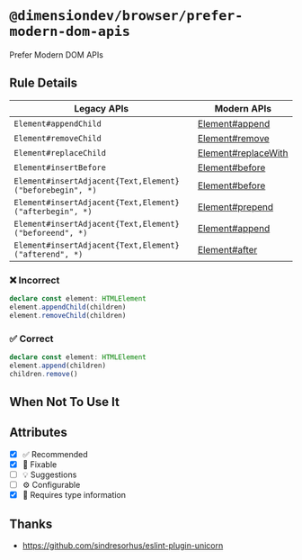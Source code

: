 <!-- begin title -->

# `@dimensiondev/browser/prefer-modern-dom-apis`

Prefer Modern DOM APIs

<!-- end title -->

## Rule Details

| Legacy APIs                                              | Modern APIs                    |
| -------------------------------------------------------- | ------------------------------ |
| `Element#appendChild`                                    | [Element#append][append]       |
| `Element#removeChild`                                    | [Element#remove][remove]       |
| `Element#replaceChild`                                   | [Element#replaceWith][replace] |
| `Element#insertBefore`                                   | [Element#before][before]       |
| `Element#insertAdjacent{Text,Element}("beforebegin", *)` | [Element#before][before]       |
| `Element#insertAdjacent{Text,Element}("afterbegin", *)`  | [Element#prepend][prepend]     |
| `Element#insertAdjacent{Text,Element}("beforeend", *)`   | [Element#append][append]       |
| `Element#insertAdjacent{Text,Element}("afterend", *)`    | [Element#after][after]         |

[text-content]: https://developer.mozilla.org/docs/Web/API/Node/textContent
[append]: https://developer.mozilla.org/docs/Web/API/Element/append
[remove]: https://developer.mozilla.org/docs/Web/API/Element/remove
[replace]: https://developer.mozilla.org/docs/Web/API/Element/replaceWith
[before]: https://developer.mozilla.org/docs/Web/API/Element/before
[prepend]: https://developer.mozilla.org/docs/Web/API/Element/prepend
[after]: https://developer.mozilla.org/docs/Web/API/Element/after
[query-selector]: https://developer.mozilla.org/en-US/docs/Web/API/Element/querySelector
[query-selector-all]: https://developer.mozilla.org/en-US/docs/Web/API/Element/querySelectorAll
[dataset]: https://developer.mozilla.org/docs/Web/API/HTMLElement/dataset

### :x: Incorrect

```ts
declare const element: HTMLElement
element.appendChild(children)
element.removeChild(children)
```

### :white_check_mark: Correct

```ts
declare const element: HTMLElement
element.append(children)
children.remove()
```

## When Not To Use It

## Attributes

<!-- begin attributes -->

- [x] :white_check_mark: Recommended
- [x] :wrench: Fixable
- [ ] :bulb: Suggestions
- [ ] :gear: Configurable
- [x] :thought_balloon: Requires type information

<!-- end attributes -->

## Thanks

- <https://github.com/sindresorhus/eslint-plugin-unicorn>
